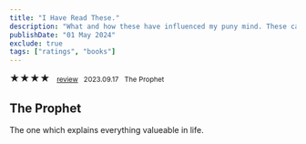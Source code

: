 ```yaml
---
title: "I Have Read These."
description: "What and how these have influenced my puny mind. These can be books and audiobooks as well."
publishDate: "01 May 2024"
exclude: true
tags: ["ratings", "books"]
---
```






<span style="font-size: 17px;">★★★★</span> &nbsp; <span style="font-size: 12px;">
  <a href="#1">review</a> &nbsp; 2023.09.17 &nbsp; The Prophet </span>
































<a id="1"></a>
<h2>The Prophet</h2>
<p>The one which explains everything valueable in life.</p>



